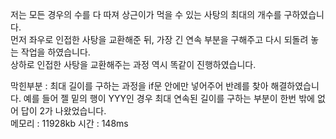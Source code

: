 저는 모든 경우의 수를 다 따져 상근이가 먹을 수 있는 사탕의 최대의 개수를 구하였습니다. <br>
먼저 좌우로 인접한 사탕을 교환해준 뒤, 가장 긴 연속 부분을 구해주고 다시 되돌려 놓는 작업을 하였습니다. <br>
상하로 인접한 사탕을 교환해주는 과정 역시 똑같이 진행하였습니다. <br>

막힌부분 : 최대 길이를 구하는 과정을 if문 안에만 넣어주어 반례를 찾아 해결하였습니다. 예를 들어 젤 밑의 행이 YYY인 경우 최대 연속된 길이를 구하는 부분이 한번 밖에 없어 답이 2가 나왔었습니다. <br>
메모리 : 11928kb 시간 : 148ms